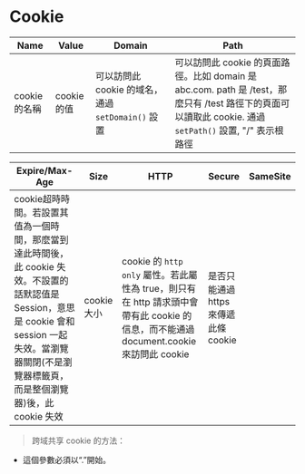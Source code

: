 # Cookie

| Name | Value | Domain | Path |
| ------ | ------ | ------ | ------ |
| cookie 的名稱 | cookie 的值 | 可以訪問此 cookie 的域名，通過 `setDomain()` 設置 | 可以訪問此 cookie 的頁面路徑。比如 domain 是 abc.com. path 是 /test，那麼只有 /test 路徑下的頁面可以讀取此 cookie. 通過 `setPath()` 設置, "/" 表示根路徑 |

| Expire/Max-Age | Size | HTTP | Secure | SameSite |
| ------ | ------ | ------ | ------ | ------ |
| cookie超時時間。若設置其值為一個時間，那麼當到達此時間後，此 cookie 失效。不設置的話默認值是 Session，意思是 cookie 會和 session 一起失效。當瀏覽器關閉(不是瀏覽器標籤頁，而是整個瀏覽器)後，此 cookie 失效 | cookie 大小 | cookie 的 `http only` 屬性。若此屬性為 true，則只有在 http 請求頭中會帶有此 cookie 的信息，而不能通過 document.cookie 來訪問此 cookie | 是否只能通過 https 來傳遞此條 cookie |  |

> 跨域共享 cookie 的方法：
- 這個參數必須以“.”開始。

